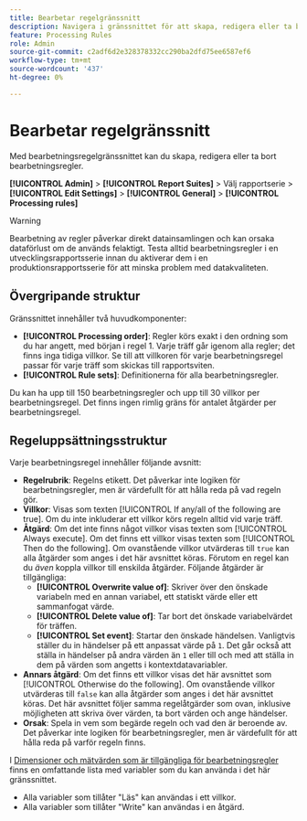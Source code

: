 ```yaml
---
title: Bearbetar regelgränssnitt
description: Navigera i gränssnittet för att skapa, redigera eller ta bort bearbetningsregler.
feature: Processing Rules
role: Admin
source-git-commit: c2adf6d2e328378332cc290ba2dfd75ee6587ef6
workflow-type: tm+mt
source-wordcount: '437'
ht-degree: 0%

---
```


# Bearbetar regelgränssnitt

Med bearbetningsregelgränssnittet kan du skapa, redigera eller ta bort bearbetningsregler.

**[!UICONTROL Admin]** > **[!UICONTROL Report Suites]** > Välj rapportserie > **[!UICONTROL Edit Settings]** > **[!UICONTROL General]** > **[!UICONTROL Processing rules]**

>[!WARNING]
>
>Bearbetning av regler påverkar direkt datainsamlingen och kan orsaka dataförlust om de används felaktigt. Testa alltid bearbetningsregler i en utvecklingsrapportsserie innan du aktiverar dem i en produktionsrapportsserie för att minska problem med datakvaliteten.

## Övergripande struktur

Gränssnittet innehåller två huvudkomponenter:

* **[!UICONTROL Processing order]**: Regler körs exakt i den ordning som du har angett, med början i regel 1. Varje träff går igenom alla regler; det finns inga tidiga villkor. Se till att villkoren för varje bearbetningsregel passar för varje träff som skickas till rapportsviten.
* **[!UICONTROL Rule sets]**: Definitionerna för alla bearbetningsregler.

Du kan ha upp till 150 bearbetningsregler och upp till 30 villkor per bearbetningsregel. Det finns ingen rimlig gräns för antalet åtgärder per bearbetningsregel.

## Regeluppsättningsstruktur

Varje bearbetningsregel innehåller följande avsnitt:

* **Regelrubrik**: Regelns etikett. Det påverkar inte logiken för bearbetningsregler, men är värdefullt för att hålla reda på vad regeln gör.
* **Villkor**: Visas som texten [!UICONTROL If any/all of the following are true]. Om du inte inkluderar ett villkor körs regeln alltid vid varje träff.
* **Åtgärd**: Om det inte finns något villkor visas texten som [!UICONTROL Always execute]. Om det finns ett villkor visas texten som [!UICONTROL Then do the following]. Om ovanstående villkor utvärderas till `true` kan alla åtgärder som anges i det här avsnittet köras. Förutom en regel kan du _även_ koppla villkor till enskilda åtgärder. Följande åtgärder är tillgängliga:
   * **[!UICONTROL Overwrite value of]**: Skriver över den önskade variabeln med en annan variabel, ett statiskt värde eller ett sammanfogat värde.
   * **[!UICONTROL Delete value of]**: Tar bort det önskade variabelvärdet för träffen.
   * **[!UICONTROL Set event]**: Startar den önskade händelsen. Vanligtvis ställer du in händelser på ett anpassat värde på `1`. Det går också att ställa in händelser på andra värden än `1` eller till och med att ställa in dem på värden som angetts i kontextdatavariabler.
* **Annars åtgärd**: Om det finns ett villkor visas det här avsnittet som [!UICONTROL Otherwise do the following]. Om ovanstående villkor utvärderas till `false` kan alla åtgärder som anges i det här avsnittet köras. Det här avsnittet följer samma regelåtgärder som ovan, inklusive möjligheten att skriva över värden, ta bort värden och ange händelser.
* **Orsak**: Spela in vem som begärde regeln och vad den är beroende av. Det påverkar inte logiken för bearbetningsregler, men är värdefullt för att hålla reda på varför regeln finns.

I [Dimensioner och mätvärden som är tillgängliga för bearbetningsregler](pr-variables.md) finns en omfattande lista med variabler som du kan använda i det här gränssnittet.

* Alla variabler som tillåter &quot;Läs&quot; kan användas i ett villkor.
* Alla variabler som tillåter &quot;Write&quot; kan användas i en åtgärd.

